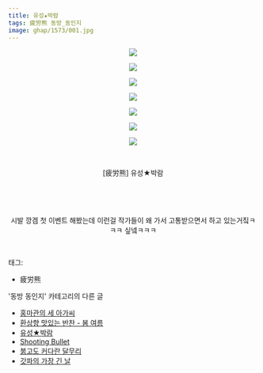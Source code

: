 ```yaml
---
title: 유성★박람
tags: 疲労熊 동방_동인지
image: ghap/1573/001.jpg
---
```

<div class="article">
<p style="text-align: center; clear: none; float: none;"><img src="{{ site.nasurl }}/ghap/1573/001.jpg"/></p>
<p style="text-align: center; clear: none; float: none;"><img src="{{ site.nasurl }}/ghap/1573/002.jpg"/></p>
<p style="text-align: center; clear: none; float: none;"><img src="{{ site.nasurl }}/ghap/1573/003.jpg"/></p>
<p style="text-align: center; clear: none; float: none;"><img src="{{ site.nasurl }}/ghap/1573/004.jpg"/></p>
<p style="text-align: center; clear: none; float: none;"><img src="{{ site.nasurl }}/ghap/1573/005.jpg"/></p>
<p style="text-align: center; clear: none; float: none;"><img src="{{ site.nasurl }}/ghap/1573/006.jpg"/></p>
<p style="text-align: center; clear: none; float: none;"><img src="{{ site.nasurl }}/ghap/1573/007.jpg"/></p>
<p style="text-align: center; clear: none; float: none;"><br/></p>
<p style="text-align: center; clear: none; float: none;">[疲労熊] 유성★박람</p>
<p style="text-align: center; clear: none; float: none;"><br/></p>
<p style="text-align: center; clear: none; float: none;"><br/></p>
<p style="text-align: center; clear: none; float: none;">시발 깡겜 첫 이벤트 해봤는데 이런걸 작가들이 왜 가서 고통받으면서 하고 있는거짘ㅋㅋㅋ 싶넼ㅋㅋㅋ</p>
<p style="text-align: center; clear: none; float: none;"></p>
<p style="text-align: center; clear: none; float: none;"><br/></p>
</div><div class="tagTrail">
<p>태그: </p>
<ul>
<li>疲労熊</li>
</ul>
</div><div class="another">
<p>'동방 동인지' 카테고리의 다른 글</p>
<ul>
<li><a href="/2016-08-15-ghap_1575">홍마관의 세 아가씨</a></li>
<li><a href="/2016-08-15-ghap_1574">환상향 맛있는 반찬 - 봄 여름</a></li>
<li><a href="/2016-08-14-ghap_1573">유성★박람</a></li>
<li><a href="/2016-08-14-ghap_1572">Shooting Bullet</a></li>
<li><a href="/2016-08-14-ghap_1571">붉고도 커다란 달무리</a></li>
<li><a href="/2016-08-14-ghap_1570">갓파의 가장 긴 날</a></li>
</ul>
</div><div class="cb_module cb_fluid">
<div class="cb_wrt cb_profile">
</div><!-- commentList close -->
</div>
